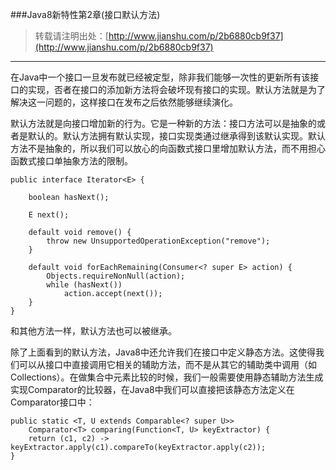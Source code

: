 ###Java8新特性第2章(接口默认方法)
> 转载请注明出处：[http://www.jianshu.com/p/2b6880cb9f37](http://www.jianshu.com/p/2b6880cb9f37)

***

在Java中一个接口一旦发布就已经被定型，除非我们能够一次性的更新所有该接口的实现，否者在接口的添加新方法将会破坏现有接口的实现。默认方法就是为了解决这一问题的，这样接口在发布之后依然能够继续演化。

默认方法就是向接口增加新的行为。它是一种新的方法：接口方法可以是抽象的或者是默认的。默认方法拥有默认实现，接口实现类通过继承得到该默认实现。默认方法不是抽象的，所以我们可以放心的向函数式接口里增加默认方法，而不用担心函数式接口单抽象方法的限制。

	public interface Iterator<E> {

    	boolean hasNext();

    	E next();

    	default void remove() {
        	throw new UnsupportedOperationException("remove");
    	}

    	default void forEachRemaining(Consumer<? super E> action) {
        	Objects.requireNonNull(action);
        	while (hasNext())
           		action.accept(next());
    	}
	}

和其他方法一样，默认方法也可以被继承。

除了上面看到的默认方法，Java8中还允许我们在接口中定义静态方法。这使得我们可以从接口中直接调用它相关的辅助方法，而不是从其它的辅助类中调用（如Collections）。在做集合中元素比较的时候，我们一般需要使用静态辅助方法生成实现Comparator的比较器，在Java8中我们可以直接把该静态方法定义在Comparator接口中：

	public static <T, U extends Comparable<? super U>>
    	Comparator<T> comparing(Function<T, U> keyExtractor) {
  		return (c1, c2) -> keyExtractor.apply(c1).compareTo(keyExtractor.apply(c2));
	}